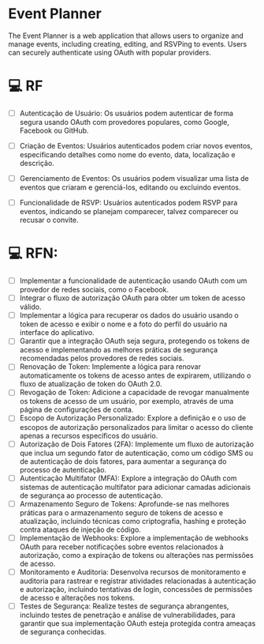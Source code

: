 # Event Planner

The Event Planner is a web application that allows users to organize and manage events, including creating, editing, and RSVPing to events. Users can securely authenticate using OAuth with popular providers.

# 💻 RF
 - [ ] Autenticação de Usuário: Os usuários podem autenticar de forma segura usando OAuth com provedores populares, como Google, Facebook ou GitHub.

 - [ ] Criação de Eventos: Usuários autenticados podem criar novos eventos, especificando detalhes como nome do evento, data, localização e descrição.

 - [ ] Gerenciamento de Eventos: Os usuários podem visualizar uma lista de eventos que criaram e gerenciá-los, editando ou excluindo eventos.

 - [ ] Funcionalidade de RSVP: Usuários autenticados podem RSVP para eventos, indicando se planejam comparecer, talvez comparecer ou recusar o convite.

# 💻 RFN:
  - [ ] Implementar a funcionalidade de autenticação usando OAuth com um provedor de redes sociais, como o Facebook.
  - [ ] Integrar o fluxo de autorização OAuth para obter um token de acesso válido.
  - [ ] Implementar a lógica para recuperar os dados do usuário usando o token de acesso e exibir o nome e a foto do perfil do usuário na interface do aplicativo.
  - [ ] Garantir que a integração OAuth seja segura, protegendo os tokens de acesso e implementando as melhores práticas de segurança recomendadas pelos provedores de redes sociais. 
  - [ ] Renovação de Token: Implemente a lógica para renovar automaticamente os tokens de acesso antes de expirarem, utilizando o fluxo de atualização de token do OAuth 2.0.
  - [ ] Revogação de Token: Adicione a capacidade de revogar manualmente os tokens de acesso de um usuário, por exemplo, através de uma página de configurações de conta.
  - [ ] Escopo de Autorização Personalizado: Explore a definição e o uso de escopos de autorização personalizados para limitar o acesso do cliente apenas a recursos específicos do usuário.
  - [ ] Autorização de Dois Fatores (2FA): Implemente um fluxo de autorização que inclua um segundo fator de autenticação, como um código SMS ou de autenticação de dois fatores, para aumentar a segurança do processo de autenticação.
  - [ ] Autenticação Multifator (MFA): Explore a integração do OAuth com sistemas de autenticação multifator para adicionar camadas adicionais de segurança ao processo de autenticação.
  - [ ] Armazenamento Seguro de Tokens: Aprofunde-se nas melhores práticas para o armazenamento seguro de tokens de acesso e atualização, incluindo técnicas como criptografia, hashing e proteção contra ataques de injeção de código.
  - [ ] Implementação de Webhooks: Explore a implementação de webhooks OAuth para receber notificações sobre eventos relacionados à autorização, como a expiração de tokens ou alterações nas permissões de acesso.
  - [ ] Monitoramento e Auditoria: Desenvolva recursos de monitoramento e auditoria para rastrear e registrar atividades relacionadas à autenticação e autorização, incluindo tentativas de login, concessões de permissões de acesso e alterações nos tokens.
  - [ ] Testes de Segurança: Realize testes de segurança abrangentes, incluindo testes de penetração e análise de vulnerabilidades, para garantir que sua implementação OAuth esteja protegida contra ameaças de segurança conhecidas.
        
# 
